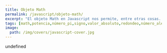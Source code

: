 ```yaml
---
title: Objeto Math
permalink: /javascript/objeto-math/
excerpt: "El objeto Math en Javascript nos permite, entre otras cosas. calcular potencias, conocer el número PI, cambiar el valor de un número, obtener un valor absoluto o un número aleatorio."
tags: [math,potencia,número_pi,signo,valor_absoluto,redondeo,número_aleatorio]
image:
  path: /img/covers/javascript-cover.jpg
---
```

undefined